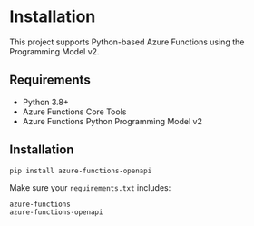 # Installation

This project supports Python-based Azure Functions using the Programming Model v2.

## Requirements

- Python 3.8+
- Azure Functions Core Tools
- Azure Functions Python Programming Model v2

## Installation

```bash
pip install azure-functions-openapi
```

Make sure your `requirements.txt` includes:

```
azure-functions
azure-functions-openapi
```
